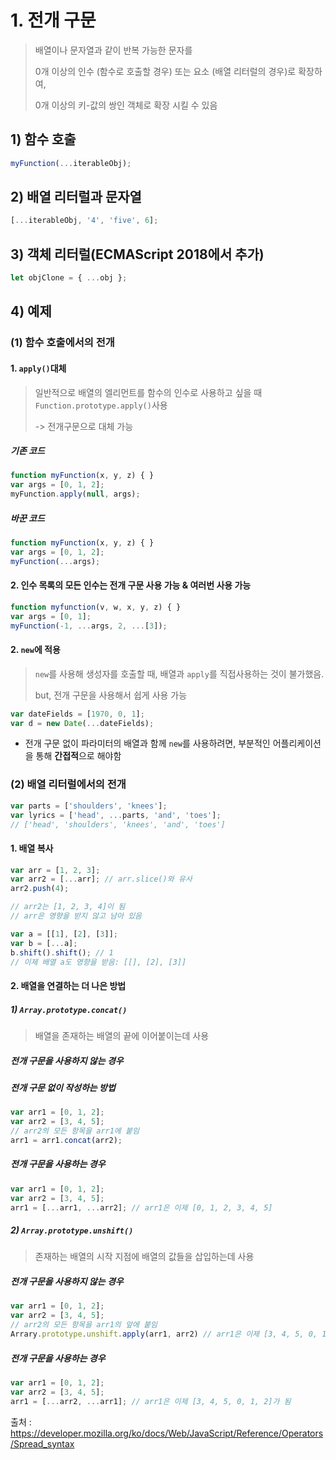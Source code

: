 # 1. 전개 구문

> 배열이나 문자열과 같이 반복 가능한 문자를 
>
> 0개 이상의 인수 (함수로 호출할 경우) 또는 요소 (배열 리터럴의 경우)로 확장하여,
>
> 0개 이상의 키-값의 쌍인 객체로 확장 시킬 수 있음

## 1) 함수 호출

```javascript
myFunction(...iterableObj);
```

## 2) 배열 리터럴과 문자열

```javascript
[...iterableObj, '4', 'five', 6];
```

## 3) 객체 리터럴(ECMAScript 2018에서 추가)

```javascript
let objClone = { ...obj };
```

## 4) 예제

### (1) 함수 호출에서의 전개

#### 1. `apply()`대체

> 일반적으로 배열의 엘리먼트를 함수의 인수로 사용하고 싶을 때 `Function.prototype.apply()`사용
>
> -> 전개구문으로 대체 가능

##### 기존 코드

```javascript
function myFunction(x, y, z) { }
var args = [0, 1, 2];
myFunction.apply(null, args);
```

##### 바꾼 코드

```javascript
function myFunction(x, y, z) { }
var args = [0, 1, 2];
myFunction(...args);
```

#### 2. 인수 목록의 모든 인수는 전개 구문 사용 가능 & 여러번 사용 가능

```javascript
function myfunction(v, w, x, y, z) { }
var args = [0, 1];
myFunction(-1, ...args, 2, ...[3]);
```

#### 2. `new`에 적용

> `new`를 사용해 생성자를 호출할 때, 배열과 `apply`를 직접사용하는 것이 불가했음.
>
> but, 전개 구문을 사용해서 쉽게 사용 가능

```javascript
var dateFields = [1970, 0, 1];
var d = new Date(...dateFields);
```

- 전개 구문 없이 파라미터의 배열과 함께 `new`를 사용하려면, 부분적인 어플리케이션을 통해 **간접적**으로 해야함



### (2) 배열 리터럴에서의 전개

```javascript
var parts = ['shoulders', 'knees'];
var lyrics = ['head', ...parts, 'and', 'toes'];
// ['head', 'shoulders', 'knees', 'and', 'toes']
```

#### 1. 배열 복사

```javascript
var arr = [1, 2, 3];
var arr2 = [...arr]; // arr.slice()와 유사
arr2.push(4);

// arr2는 [1, 2, 3, 4]이 됨
// arr은 영향을 받지 않고 남아 있음
```

```javascript
var a = [[1], [2], [3]];
var b = [...a];
b.shift().shift(); // 1
// 이제 배열 a도 영향을 받음: [[], [2], [3]]
```

#### 2. 배열을 연결하는 더 나은 방법

##### 1) `Array.prototype.concat()`

> 배열을 존재하는 배열의 끝에 이어붙이는데 사용

##### 전개 구문을 사용하지 않는 경우

##### 전개 구문 없이 작성하는 방법

```javascript
var arr1 = [0, 1, 2];
var arr2 = [3, 4, 5];
// arr2의 모든 항목을 arr1에 붙임
arr1 = arr1.concat(arr2);
```

##### 전개 구문을 사용하는 경우

```javascript
var arr1 = [0, 1, 2];
var arr2 = [3, 4, 5];
arr1 = [...arr1, ...arr2]; // arr1은 이제 [0, 1, 2, 3, 4, 5]
```

##### 2) `Array.prototype.unshift()`

> 존재하는 배열의 시작 지점에 배열의 값들을 삽입하는데 사용

##### 전개 구문을 사용하지 않는 경우

```javascript
var arr1 = [0, 1, 2];
var arr2 = [3, 4, 5];
// arr2의 모든 항목을 arr1의 앞에 붙임
Arrary.prototype.unshift.apply(arr1, arr2) // arr1은 이제 [3, 4, 5, 0, 1, 2]가 됨
```

##### 전개 구문을 사용하는 경우

```javascript
var arr1 = [0, 1, 2];
var arr2 = [3, 4, 5];
arr1 = [...arr2, ...arr1]; // arr1은 이제 [3, 4, 5, 0, 1, 2]가 됨
```



출처 : https://developer.mozilla.org/ko/docs/Web/JavaScript/Reference/Operators/Spread_syntax

